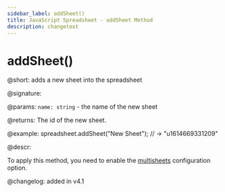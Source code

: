 ```yaml
---
sidebar_label: addSheet()
title: JavaScript Spreadsheet - addSheet Method
description: changetext
---
```


# addSheet()

@short: adds a new sheet into the spreadsheet

@signature:

@params:
`name: string` - the name of the new sheet

@returns:
The id of the new sheet.

@example:
spreadsheet.addSheet("New Sheet");
// -> "u1614669331209"

@descr:

To apply this method, you need to enable the [multisheets](api/spreadsheet_multisheets_config.md) configuration option.

@changelog: added in v4.1
